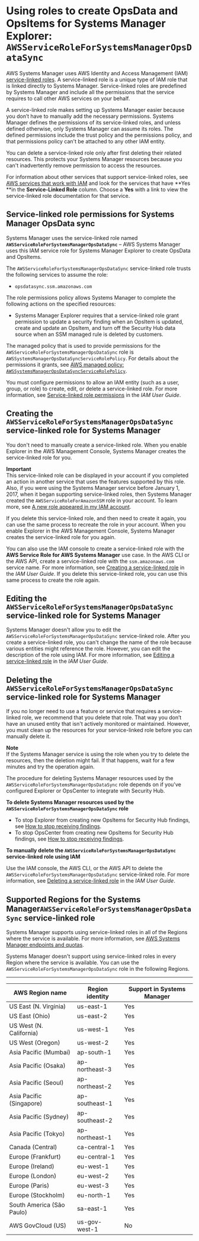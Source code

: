 # Using roles to create OpsData and OpsItems for Systems Manager Explorer: `AWSServiceRoleForSystemsManagerOpsDataSync`<a name="using-service-linked-roles-service-action-3"></a>

AWS Systems Manager uses AWS Identity and Access Management \(IAM\) [service\-linked roles](https://docs.aws.amazon.com/IAM/latest/UserGuide/id_roles_terms-and-concepts.html#iam-term-service-linked-role)\. A service\-linked role is a unique type of IAM role that is linked directly to Systems Manager\. Service\-linked roles are predefined by Systems Manager and include all the permissions that the service requires to call other AWS services on your behalf\. 

A service\-linked role makes setting up Systems Manager easier because you don’t have to manually add the necessary permissions\. Systems Manager defines the permissions of its service\-linked roles, and unless defined otherwise, only Systems Manager can assume its roles\. The defined permissions include the trust policy and the permissions policy, and that permissions policy can't be attached to any other IAM entity\.

You can delete a service\-linked role only after first deleting their related resources\. This protects your Systems Manager resources because you can't inadvertently remove permission to access the resources\.

For information about other services that support service\-linked roles, see [AWS services that work with IAM](https://docs.aws.amazon.com/IAM/latest/UserGuide/reference_aws-services-that-work-with-iam.html) and look for the services that have **Yes **in the **Service\-Linked Role** column\. Choose a **Yes** with a link to view the service\-linked role documentation for that service\.

## Service\-linked role permissions for Systems Manager OpsData sync<a name="slr-permissions-service-action-3"></a>

Systems Manager uses the service\-linked role named **`AWSServiceRoleForSystemsManagerOpsDataSync`** – AWS Systems Manager uses this IAM service role for Systems Manager Explorer to create OpsData and OpsItems\.

The `AWSServiceRoleForSystemsManagerOpsDataSync` service\-linked role trusts the following services to assume the role:
+ `opsdatasync.ssm.amazonaws.com`

The role permissions policy allows Systems Manager to complete the following actions on the specified resources:
+ Systems Manager Explorer requires that a service\-linked role grant permission to update a security finding when an OpsItem is updated, create and update an OpsItem, and turn off the Security Hub data source when an SSM managed rule is deleted by customers\.

The managed policy that is used to provide permissions for the `AWSServiceRoleForSystemsManagerOpsDataSync` role is `AWSSystemsManagerOpsDataSyncServiceRolePolicy`\. For details about the permissions it grants, see [AWS managed policy: `AWSSystemsManagerOpsDataSyncServiceRolePolicy`](security-iam-awsmanpol.md#security-iam-awsmanpol-AWSSystemsManagerOpsDataSyncServiceRolePolicy)\. 

You must configure permissions to allow an IAM entity \(such as a user, group, or role\) to create, edit, or delete a service\-linked role\. For more information, see [Service\-linked role permissions](https://docs.aws.amazon.com/IAM/latest/UserGuide/using-service-linked-roles.html#service-linked-role-permissions) in the *IAM User Guide*\.

## Creating the `AWSServiceRoleForSystemsManagerOpsDataSync` service\-linked role for Systems Manager<a name="create-slr-service-action-3"></a>

You don't need to manually create a service\-linked role\. When you enable Explorer in the AWS Management Console, Systems Manager creates the service\-linked role for you\. 

**Important**  
This service\-linked role can be displayed in your account if you completed an action in another service that uses the features supported by this role\. Also, if you were using the Systems Manager service before January 1, 2017, when it began supporting service\-linked roles, then Systems Manager created the `AWSServiceRoleForAmazonSSM` role in your account\. To learn more, see [A new role appeared in my IAM account](https://docs.aws.amazon.com/IAM/latest/UserGuide/troubleshoot_roles.html#troubleshoot_roles_new-role-appeared)\.

If you delete this service\-linked role, and then need to create it again, you can use the same process to recreate the role in your account\. When you enable Explorer in the AWS Management Console, Systems Manager creates the service\-linked role for you again\. 

You can also use the IAM console to create a service\-linked role with the **AWS Service Role for AWS Systems Manager** use case\. In the AWS CLI or the AWS API, create a service\-linked role with the `ssm.amazonaws.com` service name\. For more information, see [Creating a service\-linked role](https://docs.aws.amazon.com/IAM/latest/UserGuide/using-service-linked-roles.html#create-service-linked-role) in the *IAM User Guide*\. If you delete this service\-linked role, you can use this same process to create the role again\.

## Editing the `AWSServiceRoleForSystemsManagerOpsDataSync` service\-linked role for Systems Manager<a name="edit-slr-service-action-3"></a>

Systems Manager doesn't allow you to edit the `AWSServiceRoleForSystemsManagerOpsDataSync` service\-linked role\. After you create a service\-linked role, you can't change the name of the role because various entities might reference the role\. However, you can edit the description of the role using IAM\. For more information, see [Editing a service\-linked role](https://docs.aws.amazon.com/IAM/latest/UserGuide/using-service-linked-roles.html#edit-service-linked-role) in the *IAM User Guide*\.

## Deleting the `AWSServiceRoleForSystemsManagerOpsDataSync` service\-linked role for Systems Manager<a name="delete-slr-service-action-3"></a>

If you no longer need to use a feature or service that requires a service\-linked role, we recommend that you delete that role\. That way you don’t have an unused entity that isn't actively monitored or maintained\. However, you must clean up the resources for your service\-linked role before you can manually delete it\.

**Note**  
If the Systems Manager service is using the role when you try to delete the resources, then the deletion might fail\. If that happens, wait for a few minutes and try the operation again\.

The procedure for deleting Systems Manager resources used by the `AWSServiceRoleForSystemsManagerOpsDataSync` role depends on if you've configured Explorer or OpsCenter to integrate with Security Hub\.

**To delete Systems Manager resources used by the `AWSServiceRoleForSystemsManagerOpsDataSync` role**
+ To stop Explorer from creating new OpsItems for Security Hub findings, see [How to stop receiving findings](explorer-securityhub-integration.md#explorer-securityhub-integration-disable-receive)\.
+ To stop OpsCenter from creating new OpsItems for Security Hub findings, see [How to stop receiving findings](opscenter-securityhub-integration.md#opscenter-securityhub-integration-disable-receive)\.

**To manually delete the `AWSServiceRoleForSystemsManagerOpsDataSync` service\-linked role using IAM**

Use the IAM console, the AWS CLI, or the AWS API to delete the `AWSServiceRoleForSystemsManagerOpsDataSync` service\-linked role\. For more information, see [Deleting a service\-linked role](https://docs.aws.amazon.com/IAM/latest/UserGuide/using-service-linked-roles.html#delete-service-linked-role) in the *IAM User Guide*\.

## Supported Regions for the Systems Manager`AWSServiceRoleForSystemsManagerOpsDataSync` service\-linked role<a name="slr-regions-service-action-3"></a>

Systems Manager supports using service\-linked roles in all of the Regions where the service is available\. For more information, see [AWS Systems Manager endpoints and quotas](https://docs.aws.amazon.com/general/latest/gr/ssm.html)\.

Systems Manager doesn't support using service\-linked roles in every Region where the service is available\. You can use the `AWSServiceRoleForSystemsManagerOpsDataSync` role in the following Regions\.


****  

| AWS Region name | Region identity | Support in Systems Manager | 
| --- | --- | --- | 
| US East \(N\. Virginia\) | us\-east\-1 | Yes | 
| US East \(Ohio\) | us\-east\-2 | Yes | 
| US West \(N\. California\) | us\-west\-1 | Yes | 
| US West \(Oregon\) | us\-west\-2 | Yes | 
| Asia Pacific \(Mumbai\) | ap\-south\-1 | Yes | 
| Asia Pacific \(Osaka\) | ap\-northeast\-3 | Yes | 
| Asia Pacific \(Seoul\) | ap\-northeast\-2 | Yes | 
| Asia Pacific \(Singapore\) | ap\-southeast\-1 | Yes | 
| Asia Pacific \(Sydney\) | ap\-southeast\-2 | Yes | 
| Asia Pacific \(Tokyo\) | ap\-northeast\-1 | Yes | 
| Canada \(Central\) | ca\-central\-1 | Yes | 
| Europe \(Frankfurt\) | eu\-central\-1 | Yes | 
| Europe \(Ireland\) | eu\-west\-1 | Yes | 
| Europe \(London\) | eu\-west\-2 | Yes | 
| Europe \(Paris\) | eu\-west\-3 | Yes | 
| Europe \(Stockholm\) | eu\-north\-1 | Yes | 
| South America \(São Paulo\) | sa\-east\-1 | Yes | 
| AWS GovCloud \(US\) | us\-gov\-west\-1 | No | 